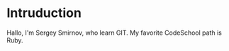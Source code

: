 Intruduction
==========

Hallo, I'm Sergey Smirnov, who learn GIT.
My favorite CodeSchool path is Ruby.